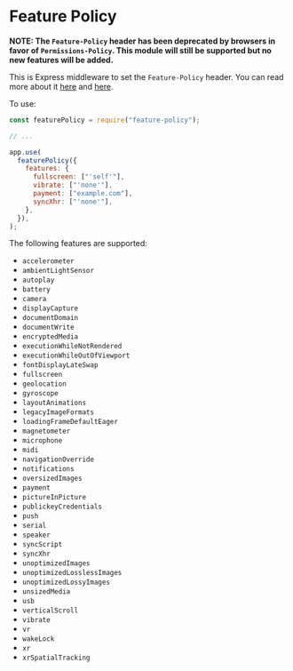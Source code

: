 # Feature Policy

**NOTE: The `Feature-Policy` header has been deprecated by browsers in favor of `Permissions-Policy`. This module will still be supported but no new features will be added.**

This is Express middleware to set the `Feature-Policy` header. You can read more about it [here](https://scotthelme.co.uk/a-new-security-header-feature-policy/) and [here](https://developers.google.com/web/updates/2018/06/feature-policy).

To use:

```javascript
const featurePolicy = require("feature-policy");

// ...

app.use(
  featurePolicy({
    features: {
      fullscreen: ["'self'"],
      vibrate: ["'none'"],
      payment: ["example.com"],
      syncXhr: ["'none'"],
    },
  }),
);
```

The following features are supported:

- `accelerometer`
- `ambientLightSensor`
- `autoplay`
- `battery`
- `camera`
- `displayCapture`
- `documentDomain`
- `documentWrite`
- `encryptedMedia`
- `executionWhileNotRendered`
- `executionWhileOutOfViewport`
- `fontDisplayLateSwap`
- `fullscreen`
- `geolocation`
- `gyroscope`
- `layoutAnimations`
- `legacyImageFormats`
- `loadingFrameDefaultEager`
- `magnetometer`
- `microphone`
- `midi`
- `navigationOverride`
- `notifications`
- `oversizedImages`
- `payment`
- `pictureInPicture`
- `publickeyCredentials`
- `push`
- `serial`
- `speaker`
- `syncScript`
- `syncXhr`
- `unoptimizedImages`
- `unoptimizedLosslessImages`
- `unoptimizedLossyImages`
- `unsizedMedia`
- `usb`
- `verticalScroll`
- `vibrate`
- `vr`
- `wakeLock`
- `xr`
- `xrSpatialTracking`
